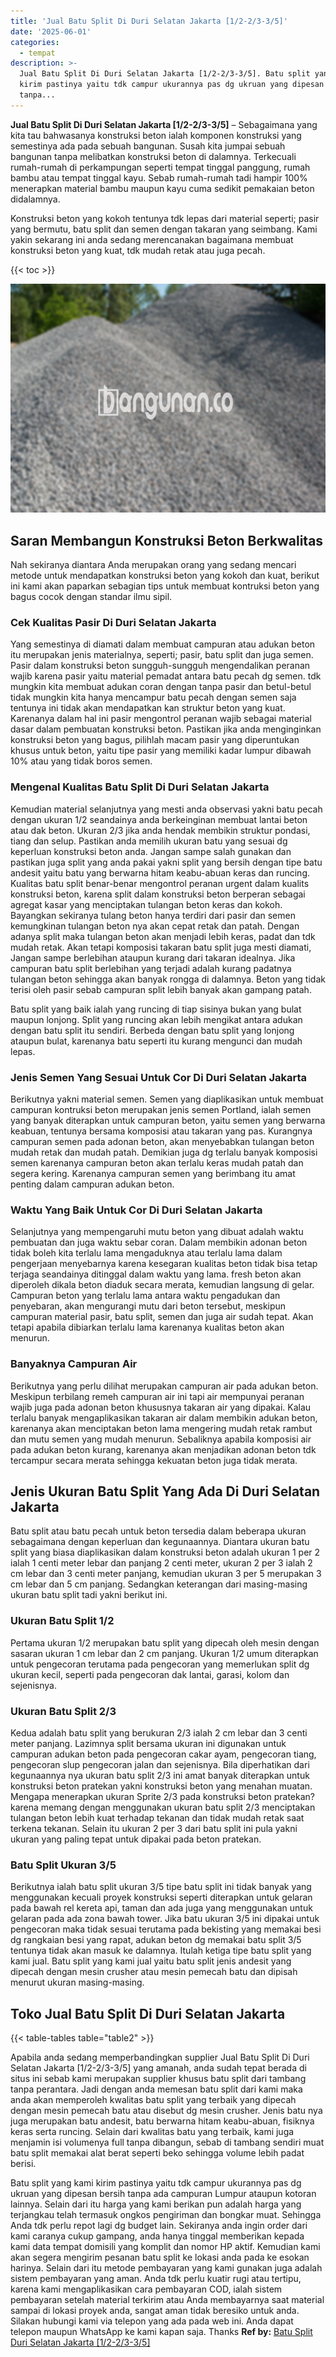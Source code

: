```yaml
---
title: 'Jual Batu Split Di Duri Selatan Jakarta [1/2-2/3-3/5]'
date: '2025-06-01'
categories:
  - tempat
description: >-
  Jual Batu Split Di Duri Selatan Jakarta [1/2-2/3-3/5]. Batu split yang kami
  kirim pastinya yaitu tdk campur ukurannya pas dg ukruan yang dipesan bersih
  tanpa...
---
```


**Jual Batu Split Di Duri Selatan Jakarta \[1/2-2/3-3/5\]** – Sebagaimana yang kita tau bahwasanya konstruksi beton ialah komponen konstruksi yang semestinya ada pada sebuah bangunan. Susah kita jumpai sebuah bangunan tanpa melibatkan konstruksi beton di dalamnya. Terkecuali rumah-rumah di perkampungan seperti tempat tinggal panggung, rumah bambu atau tempat tinggal kayu. Sebab rumah-rumah tadi hampir 100% menerapkan material bambu maupun kayu cuma sedikit pemakaian beton didalamnya.

Konstruksi beton yang kokoh tentunya tdk lepas dari material seperti; pasir yang bermutu, batu split dan semen dengan takaran yang seimbang. Kami yakin sekarang ini anda sedang merencanakan bagaimana membuat konstruksi beton yang kuat, tdk mudah retak atau juga pecah.

{{< toc >}}

![Jual Batu Split Di Duri Selatan Jakarta [1/2-2/3-3/5]](/images/jual-batu-split-29.png)

## Saran Membangun Konstruksi Beton Berkwalitas

Nah sekiranya diantara Anda merupakan orang yang sedang mencari metode untuk mendapatkan konstruksi beton yang kokoh dan kuat, berikut ini kami akan paparkan sebagian tips untuk membuat kontruksi beton yang bagus cocok dengan standar ilmu sipil.

### Cek Kualitas Pasir Di Duri Selatan Jakarta

Yang semestinya di diamati dalam membuat campuran atau adukan beton itu merupakan jenis materialnya, seperti; pasir, batu split dan juga semen. Pasir dalam konstruksi beton sungguh-sungguh mengendalikan peranan wajib karena pasir yaitu material pemadat antara batu pecah dg semen. tdk mungkin kita membuat adukan coran dengan tanpa pasir dan betul-betul tidak mungkin kita hanya mencampur batu pecah dengan semen saja tentunya ini tidak akan mendapatkan kan struktur beton yang kuat. Karenanya dalam hal ini pasir mengontrol peranan wajib sebagai material dasar dalam pembuatan konstruksi beton. Pastikan jika anda menginginkan konstruksi beton yang bagus, pilihlah macam pasir yang diperuntukan khusus untuk beton, yaitu tipe pasir yang memiliki kadar lumpur dibawah 10% atau yang tidak boros semen.

### Mengenal Kualitas Batu Split Di Duri Selatan Jakarta

Kemudian material selanjutnya yang mesti anda observasi yakni batu pecah dengan ukuran 1/2 seandainya anda berkeinginan membuat lantai beton atau dak beton. Ukuran 2/3 jika anda hendak membikin struktur pondasi, tiang dan selup. Pastikan anda memilih ukuran batu yang sesuai dg keperluan konstruksi beton anda. Jangan sampe salah gunakan dan pastikan juga split yang anda pakai yakni split yang bersih dengan tipe batu andesit yaitu batu yang berwarna hitam keabu-abuan keras dan runcing. Kualitas batu split benar-benar mengontrol peranan urgent dalam kualits konstruksi beton, karena split dalam konstruksi beton berperan sebagai agregat kasar yang menciptakan tulangan beton keras dan kokoh. Bayangkan sekiranya tulang beton hanya terdiri dari pasir dan semen kemungkinan tulangan beton nya akan cepat retak dan patah. Dengan adanya split maka tulangan beton akan menjadi lebih keras, padat dan tdk mudah retak. Akan tetapi komposisi takaran batu split juga mesti diamati, Jangan sampe berlebihan ataupun kurang dari takaran idealnya. Jika campuran batu split berlebihan yang terjadi adalah kurang padatnya tulangan beton sehingga akan banyak rongga di dalamnya. Beton yang tidak terisi oleh pasir sebab campuran split lebih banyak akan gampang patah.

Batu split yang baik ialah yang runcing di tiap sisinya bukan yang bulat maupun lonjong. Split yang runcing akan lebih mengikat antara adukan dengan batu split itu sendiri. Berbeda dengan batu split yang lonjong ataupun bulat, karenanya batu seperti itu kurang mengunci dan mudah lepas.

### Jenis Semen Yang Sesuai Untuk Cor Di Duri Selatan Jakarta

Berikutnya yakni material semen. Semen yang diaplikasikan untuk membuat campuran kontruksi beton merupakan jenis semen Portland, ialah semen yang banyak diterapkan untuk campuran beton, yaitu semen yang berwarna keabuan, tentunya bersama komposisi atau takaran yang pas. Kurangnya campuran semen pada adonan beton, akan menyebabkan tulangan beton mudah retak dan mudah patah. Demikian juga dg terlalu banyak komposisi semen karenanya campuran beton akan terlalu keras mudah patah dan segera kering. Karenanya campuran semen yang berimbang itu amat penting dalam campuran adukan beton.

### Waktu Yang Baik Untuk Cor Di Duri Selatan Jakarta

Selanjutnya yang mempengaruhi mutu beton yang dibuat adalah waktu pembuatan dan juga waktu sebar coran. Dalam membikin adonan beton tidak boleh kita terlalu lama mengaduknya atau terlalu lama dalam pengerjaan menyebarnya karena kesegaran kualitas beton tidak bisa tetap terjaga seandainya ditinggal dalam waktu yang lama. fresh beton akan diperoleh dikala beton diaduk secara merata, kemudian langsung di gelar. Campuran beton yang terlalu lama antara waktu pengadukan dan penyebaran, akan mengurangi mutu dari beton tersebut, meskipun campuran material pasir, batu split, semen dan juga air sudah tepat. Akan tetapi apabila dibiarkan terlalu lama karenanya kualitas beton akan menurun.

### Banyaknya Campuran Air

Berikutnya yang perlu dilihat merupakan campuran air pada adukan beton. Meskipun terbilang remeh campuran air ini tapi air mempunyai peranan wajib juga pada adonan beton khususnya takaran air yang dipakai. Kalau terlalu banyak mengaplikasikan takaran air dalam membikin adukan beton, karenanya akan menciptakan beton lama mengering mudah retak rambut dan mutu semen yang mudah menurun. Sebaliknya apabila komposisi air pada adukan beton kurang, karenanya akan menjadikan adonan beton tdk tercampur secara merata sehingga kekuatan beton juga tidak merata.

## Jenis Ukuran Batu Split Yang Ada Di Duri Selatan Jakarta

Batu split atau batu pecah untuk beton tersedia dalam beberapa ukuran sebagaimana dengan keperluan dan kegunaannya. Diantara ukuran batu split yang biasa diaplikasikan dalam konstruksi beton adalah ukuran 1 per 2 ialah 1 centi meter lebar dan panjang 2 centi meter, ukuran 2 per 3 ialah 2 cm lebar dan 3 centi meter panjang, kemudian ukuran 3 per 5 merupakan 3 cm lebar dan 5 cm panjang. Sedangkan keterangan dari masing-masing ukuran batu split tadi yakni berikut ini.

### Ukuran Batu Split 1/2

Pertama ukuran 1/2 merupakan batu split yang dipecah oleh mesin dengan sasaran ukuran 1 cm lebar dan 2 cm panjang. Ukuran 1/2 umum diterapkan untuk pengecoran terutama pada pengecoran yang memerlukan split dg ukuran kecil, seperti pada pengecoran dak lantai, garasi, kolom dan sejenisnya.

### Ukuran Batu Split 2/3

Kedua adalah batu split yang berukuran 2/3 ialah 2 cm lebar dan 3 centi meter panjang. Lazimnya split bersama ukuran ini digunakan untuk campuran adukan beton pada pengecoran cakar ayam, pengecoran tiang, pengecoran slup pengecoran jalan dan sejenisnya. Bila diperhatikan dari kegunaannya nya ukuran batu split 2/3 ini amat banyak diterapkan untuk konstruksi beton pratekan yakni konstruksi beton yang menahan muatan. Mengapa menerapkan ukuran Sprite 2/3 pada konstruksi beton pratekan? karena memang dengan menggunakan ukuran batu split 2/3 menciptakan tulangan beton lebih kuat terhadap tekanan dan tidak mudah retak saat terkena tekanan. Selain itu ukuran 2 per 3 dari batu split ini pula yakni ukuran yang paling tepat untuk dipakai pada beton pratekan.

### Batu Split Ukuran 3/5

Berikutnya ialah batu split ukuran 3/5 tipe batu split ini tidak banyak yang menggunakan kecuali proyek konstruksi seperti diterapkan untuk gelaran pada bawah rel kereta api, taman dan ada juga yang menggunakan untuk gelaran pada ada zona bawah tower. Jika batu ukuran 3/5 ini dipakai untuk pengecoran maka tidak sesuai terutama pada bekisting yang memakai besi dg rangkaian besi yang rapat, adukan beton dg memakai batu split 3/5 tentunya tidak akan masuk ke dalamnya. Itulah ketiga tipe batu split yang kami jual. Batu split yang kami jual yaitu batu split jenis andesit yang dipecah dengan mesin crusher atau mesin pemecah batu dan dipisah menurut ukuran masing-masing.

## Toko Jual Batu Split Di Duri Selatan Jakarta

{{< table-tables table="table2" >}}

Apabila anda sedang memperbandingkan supplier Jual Batu Split Di Duri Selatan Jakarta \[1/2-2/3-3/5\] yang amanah, anda sudah tepat berada di situs ini sebab kami merupakan supplier khusus batu split dari tambang tanpa perantara. Jadi dengan anda memesan batu split dari kami maka anda akan memperoleh kwalitas batu split yang terbaik yang dipecah dengan mesin pemecah batu atau disebut dg mesin crusher. Jenis batu nya juga merupakan batu andesit, batu berwarna hitam keabu-abuan, fisiknya keras serta runcing. Selain dari kwalitas batu yang terbaik, kami juga menjamin isi volumenya full tanpa dibangun, sebab di tambang sendiri muat batu split memakai alat berat seperti beko sehingga volume lebih padat berisi.

Batu split yang kami kirim pastinya yaitu tdk campur ukurannya pas dg ukruan yang dipesan bersih tanpa ada campuran Lumpur ataupun kotoran lainnya. Selain dari itu harga yang kami berikan pun adalah harga yang terjangkau telah termasuk ongkos pengiriman dan bongkar muat. Sehingga Anda tdk perlu repot lagi dg budget lain. Sekiranya anda ingin order dari kami caranya cukup gampang, anda hanya tinggal memberikan kepada kami data tempat domisili yang komplit dan nomor HP aktif. Kemudian kami akan segera mengirim pesanan batu split ke lokasi anda pada ke esokan harinya. Selain dari itu metode pembayaran yang kami gunakan juga adalah sistem pembayaran yang aman. Anda tdk perlu kuatir rugi atau tertipu, karena kami mengaplikasikan cara pembayaran COD, ialah sistem pembayaran setelah material terkirim atau Anda membayarnya saat material sampai di lokasi proyek anda, sangat aman tidak beresiko untuk anda. Silakan hubungi kami via telepon yang ada pada web ini. Anda dapat telepon maupun WhatsApp ke kami kapan saja. Thanks
**Ref by:** [Batu Split Duri Selatan Jakarta [1/2-2/3-3/5]](https://id.wikipedia.org/wiki/Batu)
